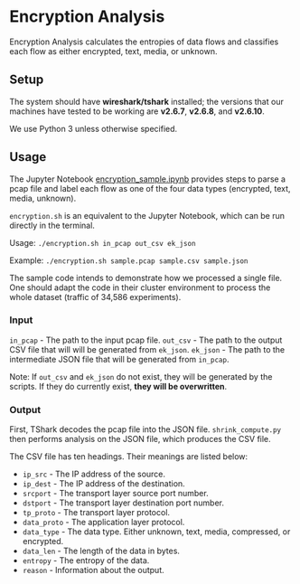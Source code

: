 # Encryption Analysis

Encryption Analysis calculates the entropies of data flows and classifies each flow as either encrypted, text, media, or unknown.

## Setup

The system should have **wireshark/tshark** installed; the versions that our machines have tested to be working are **v2.6.7**, **v2.6.8**, and **v2.6.10**.

We use Python 3 unless otherwise specified.

## Usage

The Jupyter Notebook [encryption_sample.ipynb](encryption_sample.ipynb) provides steps to parse a pcap file and label each flow as one of the four data types (encrypted, text, media, unknown).

`encryption.sh` is an equivalent to the Jupyter Notebook, which can be run directly in the terminal.

Usage: `./encryption.sh in_pcap out_csv ek_json`

Example: `./encryption.sh sample.pcap sample.csv sample.json`

The sample code intends to demonstrate how we processed a single file. One should adapt the code in their cluster environment to process the whole dataset (traffic of 34,586 experiments). 

### Input

`in_pcap` - The path to the input pcap file.
`out_csv` - The path to the output CSV file that will will be generated from `ek_json`.
`ek_json` - The path to the intermediate JSON file that will be generated from `in_pcap`.

Note: If `out_csv` and `ek_json` do not exist, they will be generated by the scripts. If they do currently exist, **they will be overwritten**.

### Output

First, TShark decodes the pcap file into the JSON file. `shrink_compute.py` then performs analysis on the JSON file, which produces the CSV file.

The CSV file has ten headings. Their meanings are listed below:

- `ip_src` - The IP address of the source.
- `ip_dest` - The IP address of the destination.
- `srcport` - The transport layer source port number.
- `dstport` - The transport layer destination port number.
- `tp_proto` - The transport layer protocol.
- `data_proto` - The application layer protocol.
- `data_type` - The data type. Either unknown, text, media, compressed, or encrypted.
- `data_len` - The length of the data in bytes.
- `entropy` - The entropy of the data.
- `reason` - Information about the output.

